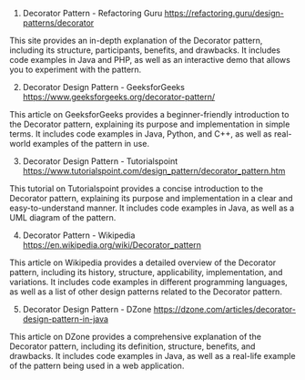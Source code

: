 

1. Decorator Pattern - Refactoring Guru
https://refactoring.guru/design-patterns/decorator

This site provides an in-depth explanation of the Decorator pattern, including its structure, participants, benefits, and drawbacks. It includes code examples in Java and PHP, as well as an interactive demo that allows you to experiment with the pattern.

2. Decorator Design Pattern - GeeksforGeeks
https://www.geeksforgeeks.org/decorator-pattern/

This article on GeeksforGeeks provides a beginner-friendly introduction to the Decorator pattern, explaining its purpose and implementation in simple terms. It includes code examples in Java, Python, and C++, as well as real-world examples of the pattern in use.

3. Decorator Design Pattern - Tutorialspoint
https://www.tutorialspoint.com/design_pattern/decorator_pattern.htm

This tutorial on Tutorialspoint provides a concise introduction to the Decorator pattern, explaining its purpose and implementation in a clear and easy-to-understand manner. It includes code examples in Java, as well as a UML diagram of the pattern.

4. Decorator Pattern - Wikipedia
https://en.wikipedia.org/wiki/Decorator_pattern

This article on Wikipedia provides a detailed overview of the Decorator pattern, including its history, structure, applicability, implementation, and variations. It includes code examples in different programming languages, as well as a list of other design patterns related to the Decorator pattern.

5. Decorator Design Pattern - DZone
https://dzone.com/articles/decorator-design-pattern-in-java

This article on DZone provides a comprehensive explanation of the Decorator pattern, including its definition, structure, benefits, and drawbacks. It includes code examples in Java, as well as a real-life example of the pattern being used in a web application.